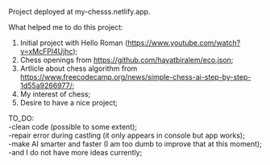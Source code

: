 Project deployed at my-chesss.netlify.app.

What helped me to do this project:
1) Initial project with Hello Roman (https://www.youtube.com/watch?v=xMcFPl4Ujhc);
2) Chess openings from https://github.com/hayatbiralem/eco.json;
3) Artlicle about chess algorithm from https://www.freecodecamp.org/news/simple-chess-ai-step-by-step-1d55a9266977/;
4) My interest of chess;
5) Desire to have a nice project;
  
TO_DO:  
 -clean code (possible to some extent);  
 -repair error during castling (it only appears in console but app works);  
 -make AI smarter and faster (I am too dumb to improve that at this moment);  
 -and I do not have more ideas currently;  
